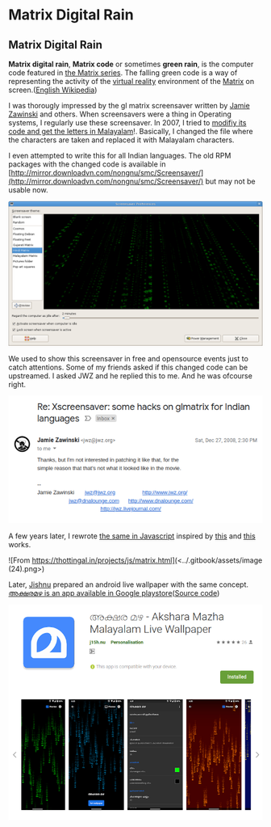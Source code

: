 # Matrix Digital Rain

## Matrix Digital Rain

**Matrix digital rain**, **Matrix code** or sometimes **green rain**, is the computer code featured in [the Matrix series](https://en.wikipedia.org/wiki/The_Matrix_\(franchise\)). The falling green code is a way of representing the activity of the [virtual reality](https://en.wikipedia.org/wiki/Virtual_reality) environment of the [Matrix](https://en.wikipedia.org/wiki/Matrix_\(fictional_universe\)) on screen.([English Wikipedia](https://en.wikipedia.org/wiki/Matrix_digital_rain))

I was thorougly impressed by the gl matrix  screensaver written by [Jamie Zawinski](https://www.jwz.org)  and others. When screensavers were a thing in Operating systems, I regularly use these screensaver. In 2007, I tried to [modifiy its code and get the letters in Malayalam](https://thottingal.in/blog/2007/11/05/hacking-the-glmatrix-screensaver/)!. Basically, I changed the file where the characters are taken and replaced it with Malayalam characters.

I even attempted to write this for all Indian languages. The old RPM packages with the changed code is available in [http://mirror.downloadvn.com/nongnu/smc/Screensaver/](http://mirror.downloadvn.com/nongnu/smc/Screensaver/) but may not be usable now.

![Gnome Screensaver settings showing Hindi glmatrix preview](<../.gitbook/assets/image (22).png>)

We used to show this screensaver in free and opensource events just to catch attentions. Some of my friends asked if this changed code can be upstreamed. I asked JWZ and he replied this to me. And he was ofcourse right.

![](<../.gitbook/assets/image (23).png>)

A few years later, I rewrote [the same in Javascript](https://thottingal.in/projects/js/matrix.html) inspired by [this](http://timelessname.com/sandbox/matrix.html) and [this](http://thecodeplayer.com/walkthrough/matrix-rain-animation-html5-canvas-javascript) works.

![From https://thottingal.in/projects/js/matrix.html](<../.gitbook/assets/image (24).png>)

Later, [Jishnu](https://j15h.nu) prepared an android live wallpaper with the same concept. [അക്ഷരമഴ is an app available in Google playstore](https://play.google.com/store/apps/details?id=in.androidtweak.rain\&hl=en_IN)([Source code](https://gitlab.com/jishnu7/Akshara-Mazha))

![](<../.gitbook/assets/image (25).png>)

##

